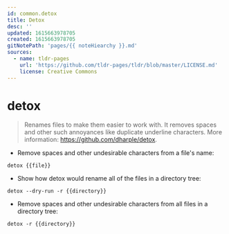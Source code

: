 ```yaml
---
id: common.detox
title: Detox
desc: ''
updated: 1615663978705
created: 1615663978705
gitNotePath: 'pages/{{ noteHiearchy }}.md'
sources:
  - name: tldr-pages
    url: 'https://github.com/tldr-pages/tldr/blob/master/LICENSE.md'
    license: Creative Commons
---
```

# detox

> Renames files to make them easier to work with.
> It removes spaces and other such annoyances like duplicate underline characters.
> More information: <https://github.com/dharple/detox>.

- Remove spaces and other undesirable characters from a file's name:

`detox {{file}}`

- Show how detox would rename all of the files in a directory tree:

`detox --dry-run -r {{directory}}`

- Remove spaces and other undesirable characters from all files in a directory tree:

`detox -r {{directory}}`

